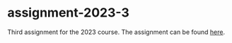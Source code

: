 # assignment-2023-3

Third assignment for the 2023 course. The assignment can be found [here](https://github.com/dmst-algorithms-course/assignment-2023-3/blob/main/assignment-2023-3.pdf).
